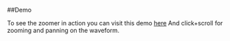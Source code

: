##Demo

To see the zoomer in action you can visit this demo [here](https://ircam-rnd.github.io/waveform-vis) And click+scroll for zooming and panning on the waveform.